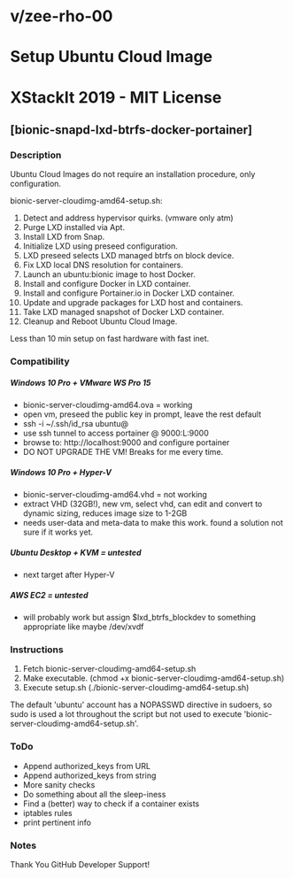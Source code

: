 # v/zee-rho-00

# Setup Ubuntu Cloud Image

# XStackIt 2019 - MIT License

## [bionic-snapd-lxd-btrfs-docker-portainer]

### Description

Ubuntu Cloud Images do not require an installation procedure, only configuration.

bionic-server-cloudimg-amd64-setup.sh:

1. Detect and address hypervisor quirks. (vmware only atm)
2. Purge LXD installed via Apt.
3. Install LXD from Snap.
4. Initialize LXD using preseed configuration.
5. LXD preseed selects LXD managed btrfs on block device.
6. Fix LXD local DNS resolution for containers.
7. Launch an ubuntu:bionic image to host Docker.
8. Install and configure Docker in LXD container.
9. Install and configure Portainer.io in Docker LXD container.
10. Update and upgrade packages for LXD host and containers.
11. Take LXD managed snapshot of Docker LXD container.
12. Cleanup and  Reboot Ubuntu Cloud Image.

Less than 10 min setup on fast hardware with fast inet.

### Compatibility

##### Windows 10 Pro + VMware WS Pro 15
 - bionic-server-cloudimg-amd64.ova = working
 - open vm, preseed the public key in prompt, leave the rest default
 - ssh -i ~/.ssh/id_rsa ubuntu@<look at vmware console for IP>
 - use ssh tunnel to access portainer @ 9000:L<lxd container ip>:9000
 - browse to: http://localhost:9000 and configure portainer
 - DO NOT UPGRADE THE VM! Breaks for me every time.

##### Windows 10 Pro + Hyper-V
 - bionic-server-cloudimg-amd64.vhd = not working
 - extract VHD (32GB!), new vm, select vhd, can edit and convert to dynamic sizing, reduces image size to 1-2GB
 - needs user-data and meta-data to make this work. found a solution not sure if it works yet.

##### Ubuntu Desktop + KVM = untested
 - next target after Hyper-V

##### AWS EC2 = untested
 - will probably work but assign $lxd_btrfs_blockdev to something appropriate like maybe /dev/xvdf

### Instructions

1. Fetch bionic-server-cloudimg-amd64-setup.sh
2. Make executable. (chmod +x bionic-server-cloudimg-amd64-setup.sh)
3. Execute setup.sh (./bionic-server-cloudimg-amd64-setup.sh)

The default 'ubuntu' account has a NOPASSWD directive in sudoers, so sudo is used a lot throughout the script but not used to execute 'bionic-server-cloudimg-amd64-setup.sh'. 

### ToDo
 - Append authorized_keys from URL
 - Append authorized_keys from string
 - More sanity checks
 - Do something about all the sleep-iness
 - Find a (better) way to check if a container exists
 - iptables rules
 - print pertinent info

### Notes
Thank You GitHub Developer Support!

